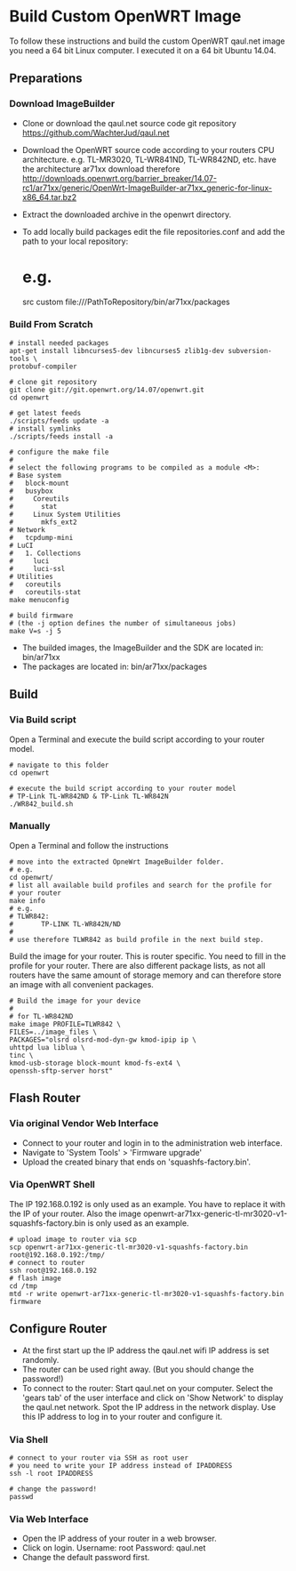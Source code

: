 Build Custom OpenWRT Image
==========================

To follow these instructions and build the custom OpenWRT qaul.net image
you need a 64 bit Linux computer. I executed it on a 64 bit Ubuntu 14.04.


Preparations
------------

### Download ImageBuilder

* Clone or download the qaul.net source code git repository 
  https://github.com/WachterJud/qaul.net
* Download the OpenWRT source code according to your routers CPU architecture.
  e.g. TL-MR3020, TL-WR841ND, TL-WR842ND, etc. have the architecture ar71xx
  download therefore 
  http://downloads.openwrt.org/barrier_breaker/14.07-rc1/ar71xx/generic/OpenWrt-ImageBuilder-ar71xx_generic-for-linux-x86_64.tar.bz2
* Extract the downloaded archive in the openwrt directory.
* To add locally build packages edit the file repositories.conf and add
  the path to your local repository:

    # e.g.
    src custom file:///PathToRepository/bin/ar71xx/packages


### Build From Scratch

    # install needed packages
    apt-get install libncurses5-dev libncurses5 zlib1g-dev subversion-tools \
    protobuf-compiler
    
    # clone git repository
    git clone git://git.openwrt.org/14.07/openwrt.git
    cd openwrt
    
    # get latest feeds
    ./scripts/feeds update -a
    # install symlinks
    ./scripts/feeds install -a
    
    # configure the make file
    # 
    # select the following programs to be compiled as a module <M>:
    # Base system
    #   block-mount
    #   busybox
    #     Coreutils
    #       stat
    #     Linux System Utilities
    #       mkfs_ext2
    # Network
    #   tcpdump-mini
    # LuCI
    #   1. Collections
    #     luci
    #     luci-ssl
    # Utilities
    #   coreutils
    #   coreutils-stat
    make menuconfig
    
    # build firmware 
    # (the -j option defines the number of simultaneous jobs)
    make V=s -j 5 

* The builded images, the ImageBuilder and the SDK are located in: 
  bin/ar71xx
* The packages are located in:
  bin/ar71xx/packages


Build
-----

### Via Build script

Open a Terminal and execute the build script according to your router
model.

    # navigate to this folder
    cd openwrt
    
    # execute the build script according to your router model
    # TP-Link TL-WR842ND & TP-Link TL-WR842N
    ./WR842_build.sh


### Manually

Open a Terminal and follow the instructions

    # move into the extracted OpneWrt ImageBuilder folder.
    # e.g.
    cd openwrt/
    # list all available build profiles and search for the profile for
    # your router
    make info
    # e.g.
    # TLWR842:
    #       TP-LINK TL-WR842N/ND
    # 
    # use therefore TLWR842 as build profile in the next build step.


Build the image for your router. This is router specific. You need to 
fill in the profile for your router. There are also different package 
lists, as not all routers have the same amount of storage memory and 
can therefore store an image with all convenient packages.

    # Build the image for your device
    # 
    # for TL-WR842ND
    make image PROFILE=TLWR842 \
    FILES=../image_files \
    PACKAGES="olsrd olsrd-mod-dyn-gw kmod-ipip ip \
    uhttpd lua liblua \
    tinc \
    kmod-usb-storage block-mount kmod-fs-ext4 \
    openssh-sftp-server horst" 


Flash Router
------------

### Via original Vendor Web Interface ##

* Connect to your router and login in to the administration web interface.
* Navigate to 'System Tools' > 'Firmware upgrade'
* Upload the created binary that ends on 'squashfs-factory.bin'.


### Via OpenWRT Shell ##

The IP 192.168.0.192 is only used as an example. You have to replace it
with the IP of your router. Also the image 
openwrt-ar71xx-generic-tl-mr3020-v1-squashfs-factory.bin is only used 
as an example.

    # upload image to router via scp
    scp openwrt-ar71xx-generic-tl-mr3020-v1-squashfs-factory.bin root@192.168.0.192:/tmp/
    # connect to router
    ssh root@192.168.0.192
    # flash image
    cd /tmp
    mtd -r write openwrt-ar71xx-generic-tl-mr3020-v1-squashfs-factory.bin firmware


Configure Router
----------------

* At the first start up the IP address the qaul.net wifi IP address is 
  set randomly. 
* The router can be used right away. (But you should change the password!)
* To connect to the router: Start qaul.net on your computer. Select the 
  'gears tab' of the user interface and click on 'Show Network' to display
  the qaul.net network. Spot the IP address in the network display. Use
  this IP address to log in to your router and configure it.


### Via Shell

    # connect to your router via SSH as root user
    # you need to write your IP address instead of IPADDRESS
    ssh -l root IPADDRESS
    
    # change the password!
    passwd


### Via Web Interface

* Open the IP address of your router in a web browser.
* Click on login. 
  Username: root 
  Password: qaul.net
* Change the default password first.

